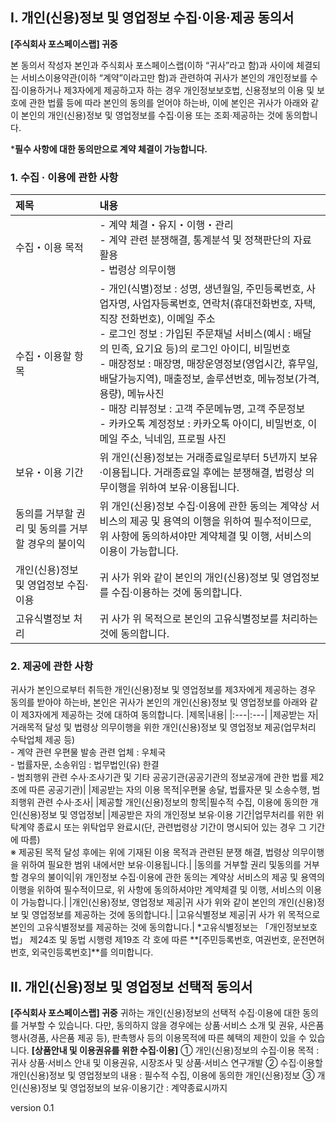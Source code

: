 ## **Ⅰ. 개인(신용)정보 및 영업정보 수집·이용·제공 동의서**

**[주식회사 포스페이스랩] 귀중**

본 동의서 작성자 본인과 주식회사 포스페이스랩(이하 “귀사”라고 함)과 사이에 체결되는 서비스이용약관(이하 “계약”이라고만 함)과 관련하여 귀사가 본인의 개인정보를 수집·이용하거나 제3자에게 제공하고자 하는 경우 개인정보보호법, 신용정보의 이용 및 보호에 관한 법률 등에 따라 본인의 동의를 얻어야 하는바, 이에 본인은 귀사가 아래와 같이 본인의 개인(신용)정보 및 영업정보를 수집·이용 또는 조회·제공하는 것에 동의합니다.

***필수 사항에 대한 동의만으로 계약 체결이 가능합니다.**
### 1. 수집 · 이용에 관한 사항
|제목|내용|
|:---|:---|
|수집・이용 목적|- 계약 체결・유지・이행・관리<br>- 계약 관련 분쟁해결, 통계분석 및 정책판단의 자료활용<br>- 법령상 의무이행|
|수집・이용할 항목|- 개인(식별)정보 : 성명, 생년월일, 주민등록번호, 사업자명, 사업자등록번호, 연락처(휴대전화번호, 자택, 직장 전화번호), 이메일 주소<br>- 로그인 정보 : 가입된 주문채널 서비스(예시 : 배달의 민족, 요기요 등)의 로그인 아이디, 비밀번호<br>- 매장정보 : 매장명, 매장운영정보(영업시간, 휴무일, 배달가능지역), 매출정보, 솔루션번호, 메뉴정보(가격, 용량), 메뉴사진<br>- 매장 리뷰정보 : 고객 주문메뉴명, 고객 주문정보<br>- 카카오톡 계정정보 : 카카오톡 아이디, 비밀번호, 이메일 주소, 닉네임, 프로필 사진|
|보유・이용 기간|위 개인(신용)정보는 거래종료일로부터 5년까지 보유·이용됩니다. 거래종료일 후에는 분쟁해결, 법령상 의무이행을 위하여 보유·이용됩니다.|
|동의를 거부할 권리 및 동의를 거부할 경우의 불이익|위 개인(신용)정보 수집·이용에 관한 동의는 계약상 서비스의 제공 및 용역의 이행을 위하여 필수적이므로, 위 사항에 동의하셔야만 계약체결 및 이행, 서비스의 이용이 가능합니다.|
|개인(신용)정보 및 영업정보 수집·이용|귀 사가 위와 같이 본인의 개인(신용)정보 및 영업정보를 수집·이용하는 것에 동의합니다.|
|고유식별정보 처리|귀 사가 위 목적으로 본인의 고유식별정보를 처리하는 것에 동의합니다.|
### 2. 제공에 관한 사항
귀사가 본인으로부터 취득한 개인(신용)정보 및 영업정보를 제3자에게 제공하는 경우 동의를 받아야 하는바, 본인은 귀사가 본인의 개인(신용)정보 및 영업정보를 아래와 같이 제3자에게 제공하는 것에 대하여 동의합니다.
|제목|내용|
|:---|:---|
|제공받는 자|거래목적 달성 및 법령상 의무이행을 위한 개인(신용)정보 및 영업정보 제공(업무처리 수탁업체 제공 등)<br>- 계약 관련 우편물 발송 관련 업체 : 우체국<br>- 법률자문, 소송위임 : 법무법인(유) 한결<br>- 범죄행위 관련 수사·조사기관 및 기타 공공기관(공공기관의 정보공개에 관한 법률 제2조에 따른 공공기관)|
|제공받는 자의 이용 목적|우편물 송달, 법률자문 및 소송수행, 범죄행위 관련 수사·조사|
|제공할 개인(신용)정보의 항목|필수적 수집, 이용에 동의한 개인(신용)정보 및 영업정보|
|제공받은 자의 개인정보 보유·이용 기간|업무처리를 위한 위탁계약 종료시 또는 위탁업무 완료시(단, 관련법령상 기간이 명시되어 있는 경우 그 기간에 따름)<br>※ 제공된 목적 달성 후에는 위에 기재된 이용 목적과 관련된 분쟁 해결, 법령상 의무이행을 위하여 필요한 범위 내에서만 보유·이용됩니다.|
|동의를 거부할 권리 및동의를 거부할 경우의  불이익|위 개인정보 수집·이용에 관한 동의는 계약상 서비스의 제공 및 용역의 이행을 위하여 필수적이므로, 위 사항에 동의하셔야만 계약체결 및 이행, 서비스의 이용이 가능합니다.|
|개인(신용)정보, 영업정보 제공|귀 사가 위와 같이 본인의 개인(신용)정보 및 영업정보를 제공하는 것에 동의합니다.|
|고유식별정보 제공|귀 사가 위 목적으로 본인의 고유식별정보를 제공하는 것에 동의합니다.|
  *고유식별정보는 「개인정보보호법」 제24조 및 동법 시행령 제19조 각 호에 따른 **[주민등록번호, 여권번호, 운전면허번호, 외국인등록번호]**를 의미합니다.
## **Ⅱ. 개인(신용)정보 및 영업정보 선택적 동의서**
**[주식회사 포스페이스랩] 귀중**
귀하는 개인(신용)정보의 선택적 수집·이용에 대한 동의를 거부할 수 있습니다. 다만, 동의하지 않을 경우에는 상품·서비스 소개 및 권유, 사은품 행사(경품, 사은품 제공 등), 판촉행사 등의 이용목적에 따른 혜택의 제한이 있을 수 있습니다.
**[상품안내 및 이용권유를 위한 수집·이용]**
① 개인(신용)정보의 수집·이용 목적 : 귀사 상품·서비스 안내 및 이용권유, 시장조사 및 상품·서비스 연구개발
② 수집·이용할 개인(신용)정보 및 영업정보의 내용 : 필수적 수집, 이용에 동의한 개인(신용)정보
③ 개인(신용)정보 및 영업정보의 보유·이용기간 : 계약종료시까지
<div>
version 0.1
</div>
